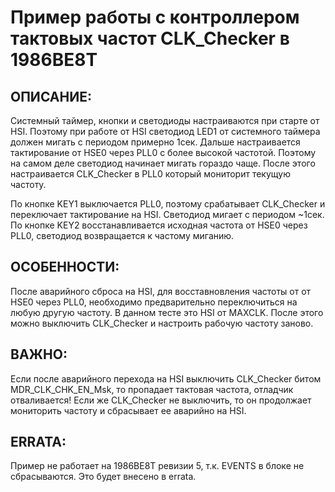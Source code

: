 # Пример работы с контроллером тактовых частот CLK_Checker в 1986ВЕ8Т

##  ОПИСАНИЕ:
Системный таймер, кнопки и светодиоды настраиваются при старте от HSI. Поэтому при работе от HSI светодиод LED1 от системного таймера должен мигать с периодом примерно 1сек. Дальше настраивается тактирование от HSE0 через PLL0 с более высокой частотой. Поэтому на самом деле светодиод начинает мигать гораздо чаще. После этого настраивается CLK_Checker в PLL0 который мониторит текущую частоту.

По кнопке KEY1 выключается PLL0, поэтому срабатывает CLK_Checker и переключает тактирование на HSI. Светодиод мигает с периодом ~1сек.
По кнопке KEY2 восстанавливается исходная частота от HSE0 через PLL0, светодиод возвращается к частому миганию.

## ОСОБЕННОСТИ:
После аварийного сброса на HSI, для восставновления частоты от от HSE0 через PLL0, необходимо предварительно переключиться на любую другую частоту. В данном тесте это HSI от MAXCLK. После этого можно выключить CLK_Checker и настроить рабочую частоту заново.

## ВАЖНО:
Если после аварийного перехода на HSI выключить CLK_Checker битом MDR_CLK_CHK_EN_Msk, то пропадает тактовая частота, отладчик отваливается! Если же CLK_Checker не выключить, то он продолжает мониторить частоту и сбрасывает ее аварийно на HSI.

## ERRATA:
Пример не работает на 1986ВЕ8Т ревизии 5, т.к. EVENTS в блоке не сбрасываются. Это будет внесено в errata.